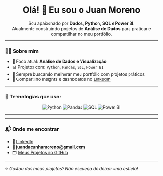 <h1 align="center">Olá! 👋 Eu sou o Juan Moreno</h1>

<p align="center">
Sou apaixonado por <strong>Dados, Python, SQL e Power BI</strong>.<br>
Atualmente construindo projetos de <strong>Análise de Dados</strong> para praticar e compartilhar no meu portfólio.
</p>

---

### 🧑‍💻 Sobre mim
- 🎯 Foco atual: **Análise de Dados e Visualização**
- 📊 Projetos com: `Python`, `Pandas`, `SQL`, `Power BI`
- 💪 Sempre buscando melhorar meu portfólio com projetos práticos
- 🚀 Compartilho insights e dashboards no [LinkedIn]([https://www.linkedin.com/](https://www.linkedin.com/in/juan-da-cunha-moreno-29752a222))

---

### 🚀 Tecnologias que uso:
<div align="center">

![Python](https://img.shields.io/badge/Python-3670A0?style=for-the-badge&logo=python&logoColor=ffdd54)
![Pandas](https://img.shields.io/badge/Pandas-150458?style=for-the-badge&logo=pandas&logoColor=white)
![SQL](https://img.shields.io/badge/SQL-336791?style=for-the-badge&logo=postgresql&logoColor=white)
![Power BI](https://img.shields.io/badge/Power%20BI-F2C811?style=for-the-badge&logo=Power%20BI&logoColor=black)

</div>

---

---

### 📬 Onde me encontrar
- 💼 [LinkedIn](https://www.linkedin.com/in/juan-da-cunha-moreno-29752a222)
- 📧 **juandacunhamoreno@gmail.com**
- 🗂️ [Meus Projetos no GitHub](https://github.com/JuanDaCunhaMoreno)

---

⭐ *Gostou dos meus projetos? Não esqueça de deixar uma estrela!*
